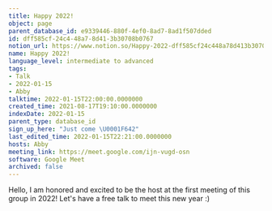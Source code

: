 ```yaml
---
title: Happy 2022!
object: page
parent_database_id: e9339446-880f-4ef0-8ad7-8ad1f507dded
id: dff585cf-24c4-48a7-8d41-3b30708b0767
notion_url: https://www.notion.so/Happy-2022-dff585cf24c448a78d413b30708b0767
name: Happy 2022!
language_level: intermediate to advanced
tags:
- Talk
- 2022-01-15
- Abby
talktime: 2022-01-15T22:00:00.0000000
created_time: 2021-08-17T19:10:00.0000000
indexDate: 2022-01-15
parent_type: database_id
sign_up_here: "Just come \U0001F642"
last_edited_time: 2022-01-15T22:21:00.0000000
hosts: Abby
meeting_link: https://meet.google.com/ijn-vugd-osn
software: Google Meet
archived: false
---
```


Hello, I am honored and excited to be the host at the first meeting of this group in 2022! Let's have a free talk to meet this new year :)





